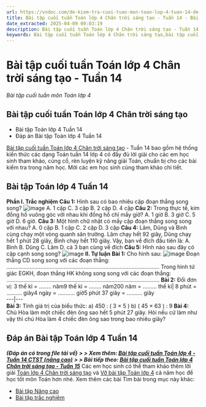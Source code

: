 ```yaml
---
url: https://vndoc.com/de-kiem-tra-cuoi-tuan-mon-toan-lop-4-tuan-14-de-1-156460
title: Bài tập cuối tuần Toán lớp 4 Chân trời sáng tạo - Tuần 14 - Bài tập cuối tuần môn Toán lớp 4 - VnDoc.com
date_extracted: 2025-04-09 09:03:19
description: Bài tập cuối tuần Toán lớp 4 Chân trời sáng tạo - Tuần 14 có đáp án giúp các em học sinh ôn tập, nâng cao kỹ năng giải Toán.
keywords: Bài tập cuối tuần Toán lớp 4 Chân trời sáng tạo,bài tập cuối tuần lớp 4 tuần 14,phiếu bài tập toán lớp 4 tuần 14,toán lớp 4 tuần 14,bài tập cuối tuần 14 lớp 4,Đề kiểm tra cuối tuần môn Toán lớp 4 Tuần 14,Đề kiểm tra cuối tuần môn Toán lớp 4,Bài tập cuối tuần môn Toán lớp 4,giải Toán lớp 4,giải bài tập toán 4,toán lớp 4,bài tập toán lớp 4,bài tập toán lớp 4 chương 2
---
```


# Bài tập cuối tuần Toán lớp 4 Chân trời sáng tạo - Tuần 14
 _Bài tập cuối tuần môn Toán lớp 4_
## Bài tập cuối tuần Toán lớp 4 Chân trời sáng tạo
  * Bài tập Toán lớp 4 Tuần 14
  * Đáp án Bài tập Toán lớp 4 Tuần 14

[Bài tập cuối tuần Toán lớp 4 Chân trời sáng tạo](<https://vndoc.com/de-kiem-tra-cuoi-tuan-toan4>) \- Tuần 14 bao gồm hệ thống kiến thức các dạng Toán tuần 14 lớp 4 có đầy đủ lời giải cho các em học sinh tham khảo, củng cố, rèn luyện kỹ năng giải Toán, chuẩn bị cho các bài kiểm tra trong năm học. Mời các em học sinh cùng tham khảo chi tiết.
## **Bài tập Toán lớp 4 Tuần 14**
**Phần I. Trắc nghiệm**
**Câu 1:** Hình sau có bao nhiêu cặp đoạn thẳng song song?
![image](https://i.vdoc.vn/data/image/2023/12/06/btct-toan-4-tuan-14-ctst-cau-1.png)
A. 1 cặp
C. 3 cặp
B. 2 cặp
D. 4 cặp
**Câu 2:** Trong thực tế, kim đồng hồ vuông góc với nhau khi đồng hồ chỉ mấy giờ?
A. 1 giờ
B. 3 giờ
C. 5 giờ
D. 6 giờ.
**Câu 3:** Một hình chữ nhật có mấy cặp đoạn thẳng song song với nhau?
A. 0 cặp
B. 1 cặp
C. 2 cặp
D. 3 cặp
**Câu 4:** Lâm, Dũng và Bình cùng chạy một vòng quanh sân trường. Lâm chạy hết 92 giây, Dũng chạy hết 1 phút 28 giây, Bình chạy hết 110 giây. Vậy, bạn về đích đầu tiên là:
A. Bình
B. Dũng
C. Lâm
D. cả 3 bạn cùng về đích
**Câu 5:** Hình nào sau đây có cặp cạnh song song?
![image](https://i.vdoc.vn/data/image/2023/12/06/btct-toan-4-tuan-14-ctst-cau-5.png)
**II. Tự luận**
**Bài 1:** Cho hình sau:
![image](https://i.vdoc.vn/data/image/2023/12/06/btct-toan-4-tuan-14-ctst-b1.png)
Đoạn thẳng CD song song với các đoạn thẳng:
………………………………………………………………………………………
Trong hình tứ giác EGKH, đoạn thẳng HK không song song với các đoạn thẳng:
………………………………………………………………………………………
**Bài 2:** Đổi đơn vị:
3 thế kỉ = …….. năm9 thế kỉ = …….. năm200 năm = ……… thế kỉ| 8 phút = ………. giây4 ngày = ……….. giờ5 phút 37 giây = ………. giây  
---|---  
**Bài 3:** Tính giá trị của biểu thức:
a\) 450 : \( 3 × 5 \)
b\) \( 45 × 63 \) : 9
**Bài 4:** Chú Hòa làm một chiếc đèn ông sao hết 5 phút 27 giây. Hỏi nếu cứ làm như vậy thì chú Hòa làm 4 chiếc đèn ông sao trong bao nhiêu giây?
## **Đáp án Bài tập Toán lớp 4 Tuần 14**
 _**\(Đáp án có trong file tải về\)**_
_**> > Xem thêm: [Bài tập cuối tuần Toán lớp 4 - Tuần 14 CTST \(nâng cao\)](<https://vndoc.com/bai-tap-cuoi-tuan-toan-lop-4-chan-troi-sang-tao-tuan-14-nang-cao-300406>)**_
_**> > Bài tiếp theo: [Bài tập cuối tuần Toán lớp 4 Chân trời sáng tạo - Tuần 15](<https://vndoc.com/de-kiem-tra-cuoi-tuan-mon-toan-lop-4-tuan-15-de-1-157698>)**_
Các em học sinh có thể tham khảo thêm lời giải [Toán lớp 4 Chân trời sáng tạo](<https://vndoc.com/toan-lop-4-chan-troi-sang-tao>) và [Vở bài tập Toán lớp 4](<https://vndoc.com/vo-bt-toan4>) cả năm học để học tốt môn Toán hơn nhé.
Xem thêm các bài Tìm bài trong mục này khác:
  * [Bài tập Nâng cao](</bai-tap-cuoi-tuan-toan-lop-4-chan-troi-sang-tao-tuan-14-nang-cao-300406>)
  * [Bài tập trắc nghiệm](</luyen-tap-kien-thuc-toan-lop-4-tuan-14-ctst-327618>)

